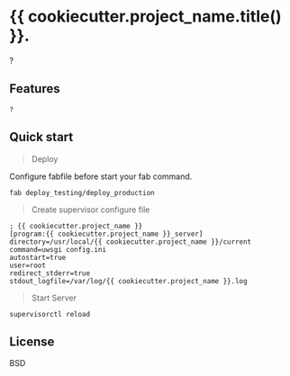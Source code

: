 # {{ cookiecutter.project_name.title() }}.

?


## Features

    ?


## Quick start

> Deploy

Configure fabfile before start your fab command.

    fab deploy_testing/deploy_production

> Create supervisor configure file

    ; {{ cookiecutter.project_name }}
    [program:{{ cookiecutter.project_name }}_server]
    directory=/usr/local/{{ cookiecutter.project_name }}/current
    command=uwsgi config.ini
    autostart=true
    user=root
    redirect_stderr=true
    stdout_logfile=/var/log/{{ cookiecutter.project_name }}.log


> Start Server

    supervisorctl reload


## License

BSD